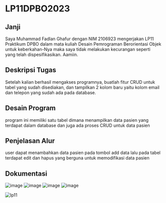# LP11DPBO2023

## Janji
Saya Muhammad Fadlan Ghafur dengan NIM 2106923 mengerjakan LP11 Praktikum DPBO dalam mata kuliah Desain Pemrograman Berorientasi Objek untuk keberkahan-Nya maka saya tidak melakukan kecurangan seperti yang telah dispesifikasikan. Aamiin.

## Deskripsi Tugas
Setelah kalian berhasil mengakses programnya, buatlah fitur CRUD untuk tabel yang sudah disediakan, dan tampilkan 2 kolom baru yaitu kolom email dan telepon yang sudah ada pada database.

## Desain Program
program ini memiliki satu tabel dimana menampilkan data pasien yang terdapat dalam database dan juga ada proses CRUD untuk data pasien

## Penjelasan Alur
user dapat menambahkan data pasien pada tombol add data lalu pada tabel terdapat edit dan hapus yang berguna untuk memodifikasi data pasien

## Dokumentasi
![image](https://github.com/GGHFURR/LP11DPBO2023/assets/100921271/82cdc854-a189-4842-ad2d-541c6554e029)
![image](https://github.com/GGHFURR/LP11DPBO2023/assets/100921271/7cea53af-75ba-4203-b293-d36cf9702ee2)
![image](https://github.com/GGHFURR/LP11DPBO2023/assets/100921271/583c7d9c-d563-48a0-8fa0-89c372722842)
![image](https://github.com/GGHFURR/LP11DPBO2023/assets/100921271/9829c1b2-f707-46fe-904d-9f5884fb236a)

![lp11](https://github.com/GGHFURR/LP11DPBO2023/assets/100921271/1ee3eb24-4994-4f38-93f5-8234df572598)
